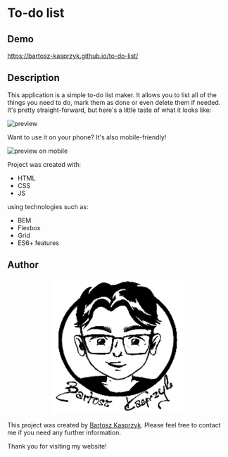 # To-do list

## Demo

https://bartosz-kasprzyk.github.io/to-do-list/

## Description

This application is a simple to-do list maker. It allows you to list all of the things you need to do, mark them as done or even delete them if needed. It's pretty straight-forward, but here's a little taste of what it looks like:

![preview](/images/to-do-list.gif)

Want to use it on your phone? It's also mobile-friendly!

![preview on mobile](/images/to-do-list-mobile.gif)

Project was created with:
* HTML
* CSS
* JS
  
using technologies such as:
* BEM
* Flexbox
* Grid
* ES6+ features

## Author

<p align="center">
  <a href="https://bartosz-kasprzyk.github.io/homepage/">
    <img width="300px" src="/drawingsignature.png" />
  </a>
</p>

This project was created by [Bartosz Kasprzyk](https://github.com/bartosz-kasprzyk). Please feel free to contact me if you need any further information.

Thank you for visiting my website!
